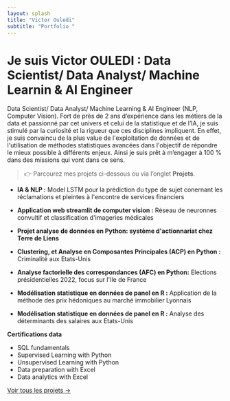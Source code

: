 ```yaml
---
layout: splash
title: "Victor Ouledi"
subtitle: "Portfolio "
---
```


# Je suis Victor OULEDI : Data Scientist/ Data Analyst/ Machine Learnin & AI Engineer

Data Scientist/ Data Analyst/ Machine Learning & AI Engineer (NLP, Computer Vision). Fort de près de 2 ans d’expérience dans les métiers de la data et passionné par cet univers et celui de la statistique et de l’IA, je suis stimulé par la curiosité et la rigueur que ces disciplines impliquent. En effet, je suis convaincu de la plus value de l'exploitation de données et de l'utilisation de méthodes statistiques avancées dans l'objectif de répondre le mieux possible à différents enjeux. Ainsi je suis prêt à m’engager à 100 % dans des missions qui vont dans ce sens.
 
 

> 👉 Parcourez mes projets ci-dessous ou via l’onglet **Projets**.


- **IA & NLP :**  Model LSTM pour  la prédiction du type de sujet conernant les réclamations et pleintes à l'encontre de services financiers
 
- **Application web streamlit de computer vision :** Réseau de neuronnes convultif et classification d'imageries médicales

- **Projet  analyse de données en Python: système d'actionnariat chez Terre de Liens**

- **Clustering, et Analyse en Composantes Principales (ACP) en Python :** Criminalité aux Etats-Unis

- **Analyse factorielle des correspondances (AFC) en Python:** Elections présidentielles 2022, focus sur l'Ile de France

- **Modélisation statistique en données de panel en R :** Application de la méthode des prix hédoniques au marché immobilier Lyonnais

- **Modélisation statistique en données de panel en R :** Analyse des déterminants des salaires aux Etats-Unis

**Certifications data**
- SQL fundamentals
- Supervised Learning with Python
- Unsupervised Learning with Python
- Data preparation with Excel
- Data analytics with Excel


[Voir tous les projets →](projets/index.md)
